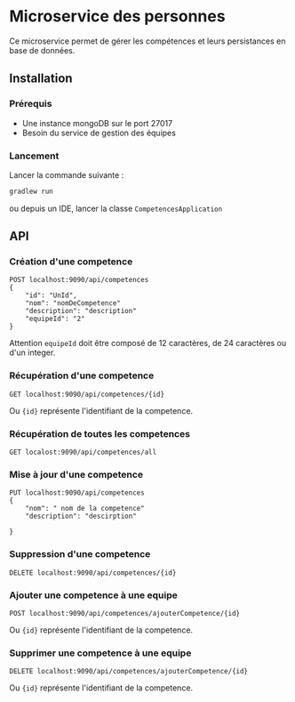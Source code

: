 # Microservice des personnes

Ce microservice permet de gérer les compétences et leurs persistances en base de données.

## Installation

### Prérequis

- Une instance mongoDB sur le port 27017
- Besoin du service de gestion des équipes

### Lancement

Lancer la commande suivante :

```bash
gradlew run
```

ou depuis un IDE, lancer la classe `CompetencesApplication`

## API

### Création d'une competence

```http
POST localhost:9090/api/competences
{
    "id": "UnId",
    "nom": "nomDeCompetence"
    "description": "description"
    "equipeId": "2"
}
```
Attention `equipeId` doit être composé de 12 caractères, de 24 caractères ou d'un integer.
### Récupération d'une competence

```http
GET localhost:9090/api/competences/{id}
```

Ou `{id}` représente l'identifiant de la competence.

### Récupération de toutes les competences

```http
GET localost:9090/api/competences/all
```

### Mise à jour d'une competence

```http
PUT localhost:9090/api/competences
{
    "nom": " nom de la competence"
    "description": "descirption"
    
}
```

### Suppression d'une competence

```http
DELETE localhost:9090/api/competences/{id}
```

### Ajouter une competence à une equipe


```http
POST localhost:9090/api/competences/ajouterCompetence/{id}
```

Ou `{id}` représente l'identifiant de la competence.


### Supprimer une competence à une equipe


```http
DELETE localhost:9090/api/competences/ajouterCompetence/{id}
```

Ou `{id}` représente l'identifiant de la competence.